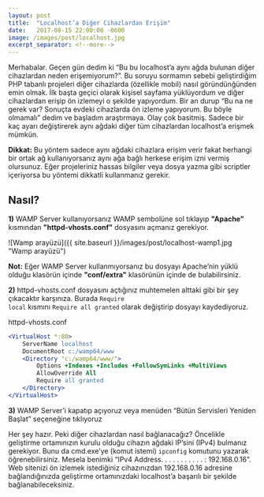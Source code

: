 ```yaml
---
layout: post
title:  "Localhost’a Diğer Cihazlardan Erişim"
date:   2017-08-15 22:00:00 -0600
image: /images/post/localhost.jpg
excerpt_separator: <!--more-->
---
```


Merhabalar. Geçen gün dedim ki “Bu bu localhost’a aynı ağda bulunan diğer cihazlardan neden erişemiyorum?”. Bu soruyu sormamın sebebi  geliştirdiğim PHP tabanlı projeleri diğer cihazlarda (özellikle mobil) <!--more--> nasıl göründünğünden emin olmak. İlk başta geçici olarak kişisel sayfama yüklüyordum ve diğer cihazlardan erişip ön izlemeyi o şekilde yapıyordum. Bir an durup “Bu na ne gerek var? Sonuçta evdeki cihazlarda ön izleme yapıyorum. Bu böyle olmamalı” dedim ve başladım araştırmaya. Olay çok basitmiş. Sadece bir kaç ayarı değiştirerek aynı ağdaki diğer tüm cihazlardan localhost’a erişmek mümkün.

**Dikkat:** Bu yöntem sadece aynı ağdaki cihazlara erişim verir fakat herhangi bir ortak ağ kullanıyorsanız aynı ağa bağlı herkese erişim izni vermiş olursunuz. Eğer projeleriniz hassas bilgiler veya dosya yazma gibi scriptler içeriyorsa bu yöntemi dikkatli kullanmanız gerekir.

## Nasıl?
**1)** WAMP Server kullanıyorsanız WAMP sembolüne sol tıklayıp **"Apache"** kısmından **"httpd-vhosts.conf"** dosyasını açmanız gerekiyor.

![Wamp arayüzü]({{ site.baseurl }}/images/post/localhost-wamp1.jpg "Wamp arayüzü")

**Not:** Eğer WAMP Server kullanmıyorsanız bu dosyayı Apache’nin yüklü olduğu klasörün içinde **"conf/extra"** klasörünün içinde de bulabilirsiniz.

**2)** httpd-vhosts.conf dosyasını açtığınız muhtemelen alttaki gibi bir şey çıkacaktır karşınıza. Burada <code>Require local</code> kısmını <code>Require all granted</code> olarak değiştirip dosyayı kaydediyoruz.

httpd-vhosts.conf
```apache
<VirtualHost *:80>
    ServerName localhost
    DocumentRoot c:/wamp64/www
    <Directory "c:/wamp64/www/">
        Options +Indexes +Includes +FollowSymLinks +MultiViews
        AllowOverride All
        Require all granted
    </Directory>
</VirtualHost>
```

**3)** WAMP Server’i kapatıp açıyoruz veya menüden “Bütün Servisleri Yeniden Başlat” seçeneğine tıklıyoruz

Her şey hazır. Peki diğer cihazlardan nasıl bağlanacağız? Öncelikle geliştirme ortamınızın kurulu olduğu cihazın ağdaki IP’sini (IPv4) bulmanız gerekiyor. Bunu da cmd.exe’ye  (komut istemi) <code>ipconfig</code> komutunu yazarak öğrenebilirsiniz. Mesela benimki “IPv4 Address. . . . . . . . . . . : 192.168.0.16”.  Web sitenizi ön izlemek istediğiniz cihazınızdan 192.168.0.16 adresine bağlandığınızda geliştirme ortamınızdaki localhost’a başarılı bir şekilde bağlanabileceksiniz.
